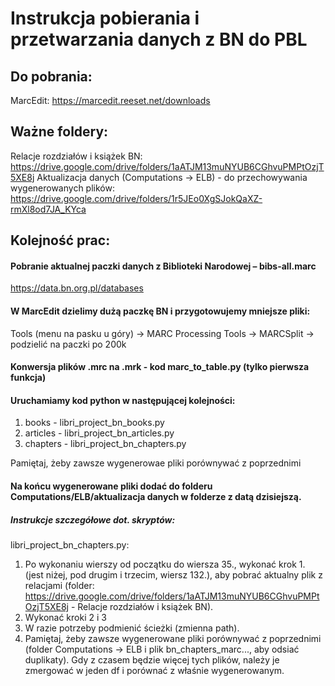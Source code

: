 # Instrukcja pobierania i przetwarzania danych z BN do PBL

## Do pobrania:
MarcEdit: https://marcedit.reeset.net/downloads

## Ważne foldery:
Relacje rozdziałów i książek BN: https://drive.google.com/drive/folders/1aATJM13muNYUB6CGhvuPMPtOzjT5XE8j
Aktualizacja danych (Computations -> ELB) - do przechowywania wygenerowanych plików: https://drive.google.com/drive/folders/1r5JEo0XgSJokQaXZ-rmXl8od7JA_KYca



## Kolejność prac:
#### Pobranie aktualnej paczki danych z Biblioteki Narodowej  – bibs-all.marc
https://data.bn.org.pl/databases
#### W MarcEdit dzielimy dużą paczkę BN i przygotowujemy mniejsze pliki:
Tools (menu na pasku u góry) → MARC Processing Tools → MARCSplit → podzielić na paczki po 200k
#### Konwersja plików .mrc na .mrk - kod marc_to_table.py (tylko pierwsza funkcja)
#### Uruchamiamy kod python w następującej kolejności:
1. books - libri_project_bn_books.py
2. articles - libri_project_bn_articles.py
3. chapters - libri_project_bn_chapters.py

Pamiętaj, żeby zawsze wygenerowae pliki porównywać z poprzednimi

#### Na końcu wygenerowane pliki dodać do folderu Computations/ELB/aktualizacja danych w folderze z datą dzisiejszą.


##### Instrukcje szczegółowe dot. skryptów:

libri_project_bn_chapters.py: 
1. Po wykonaniu wierszy od początku do wiersza 35., wykonać krok 1. (jest niżej, pod drugim i trzecim, wiersz 132.), aby pobrać aktualny plik z relacjami (folder: https://drive.google.com/drive/folders/1aATJM13muNYUB6CGhvuPMPtOzjT5XE8j  - Relacje rozdziałów i książek BN).
2. Wykonać kroki 2 i 3
3. W razie potrzeby podmienić ścieżki (zmienna path).
4. Pamiętaj, żeby zawsze wygenerowane pliki porównywać z poprzednimi (folder Computations -> ELB i plik bn_chapters_marc..., aby odsiać duplikaty). Gdy z czasem będzie więcej tych plików, należy je zmergować w jeden df i porównać z właśnie wygenerowanym.
